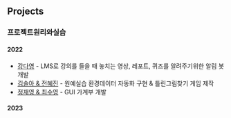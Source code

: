 ## Projects

### 프로젝트원리와실습
#### 2022
- [강다영](https://github.com/riverallzero/LmsNotionBot) - LMS로 강의를 들을 때 놓치는 영상, 레포트, 퀴즈를 알려주기위한 알림 봇 개발
- [김솔아 & 전혜진](https://github.com/ffe4el/2022-1-final-project) - 원예실습 환경데이터 자동화 구현 & 틀린그림찾기 게임 제작
- [정재영 & 최수영](https://github.com/jungjae0/GUI_Moneymanger_2022) - GUI 가계부 개발

#### 2023
